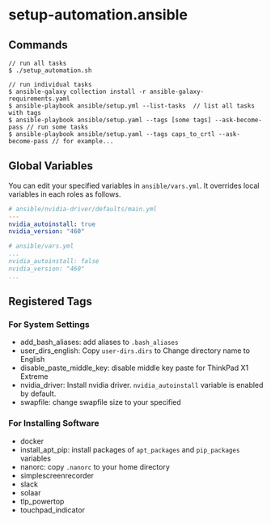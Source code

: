 # setup-automation.ansible

## Commands
```
// run all tasks
$ ./setup_automation.sh

// run individual tasks
$ ansible-galaxy collection install -r ansible-galaxy-requirements.yaml
$ ansible-playbook ansible/setup.yml --list-tasks  // list all tasks with tags
$ ansible-playbook ansible/setup.yaml --tags [some tags] --ask-become-pass // run some tasks
$ ansible-playbook ansible/setup.yaml --tags caps_to_crtl --ask-become-pass // for example...
```

## Global Variables
You can edit your specified variables in `ansible/vars.yml`.
It overrides local variables in each roles as follows.

``` yaml
# ansible/nvidia-driver/defaults/main.yml
---
nvidia_autoinstall: true
nvidia_version: "460"
```

``` yaml
# ansible/vars.yml
...
nvidia_autoinstall: false
nvidia_version: "460"
...
```

## Registered Tags

### For System Settings

- add_bash_aliases: add aliases to `.bash_aliases`
- user_dirs_english: Copy `user-dirs.dirs` to Change directory name to English
- disable_paste_middle_key: disable middle key paste for ThinkPad X1 Extreme
- nvidia_driver: Install nvidia driver. `nvidia_autoinstall` variable is enabled by default.
- swapfile: change swapfile size to your specified

### For Installing Software

- docker
- install_apt_pip: install packages of `apt_packages` and `pip_packages` variables
- nanorc: copy `.nanorc` to your home directory
- simplescreenrecorder
- slack
- solaar
- tlp_powertop
- touchpad_indicator
